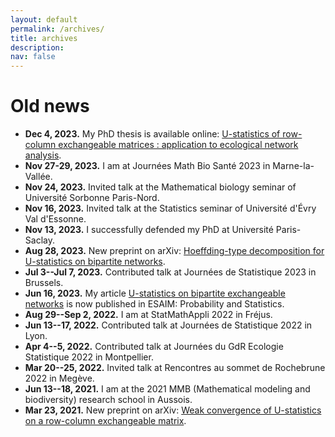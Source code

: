 ```yaml
---
layout: default
permalink: /archives/
title: archives
description: 
nav: false
---
```


# Old news

- **Dec 4, 2023.** My PhD thesis is available online: [U-statistics of row-column exchangeable matrices : application to ecological network analysis](https://theses.hal.science/tel-04321993).
- **Nov 27-29, 2023.** I am at Journées Math Bio Santé 2023 in Marne-la-Vallée.
- **Nov 24, 2023.** Invited talk at the Mathematical biology seminar of Université Sorbonne Paris-Nord.
- **Nov 16, 2023.** Invited talk at the Statistics seminar of Université d'Évry Val d'Essonne.
- **Nov 13, 2023.** I successfully defended my PhD at Université Paris-Saclay.
- **Aug 28, 2023.** New preprint on arXiv: [Hoeffding-type decomposition for U-statistics on bipartite networks](https://arxiv.org/abs/2308.14518).
- **Jul 3--Jul 7, 2023.** Contributed talk at Journées de Statistique 2023 in Brussels.
- **Jun 16, 2023.** My article [U-statistics on bipartite exchangeable networks](https://doi.org/10.1051/ps/2023010) is now published in ESAIM: Probability and Statistics.
- **Aug 29--Sep 2, 2022.** I am at StatMathAppli 2022 in Fréjus.
- **Jun 13--17, 2022.** Contributed talk at Journées de Statistique 2022 in Lyon.
- **Apr 4--5, 2022.** Contributed talk at Journées du GdR Ecologie Statistique 2022 in Montpellier.
- **Mar 20--25, 2022.** Invited talk at Rencontres au sommet de Rochebrune 2022 in Megève.
- **Jun 13--18, 2021.** I am at the 2021 MMB (Mathematical modeling and biodiversity) research school in Aussois.
- **Mar 23, 2021.** New preprint on arXiv: [Weak convergence of U-statistics on a row-column exchangeable matrix](/projects/old).